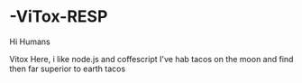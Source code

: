 # -ViTox-RESP

Hi Humans 

Vitox Here, i like node.js and coffescript
I've hab tacos on the moon and find then far superior to earth tacos 
